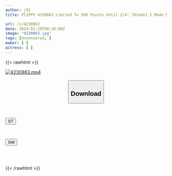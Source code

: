 ```yaml
---
author: j91
title: FC2PPV 4230863 Limited To 500 Points Until 2/4! [Riado] I Made My Face Mosaic Due To Self-Imposed Restrictions, But If That’s Okay. . Immoral Creampie.

url: /v/4230863
date: 2024-01-29T00:20:00Z
image: "4230863.jpg"
tags: [Uncensored, ]
maker: [ ]
actress: [ ]
---
```



{{< rawhtml >}}

<div class="video" data-videoid="MqlJMLGbb6H07M">
    <a href="javascript:;">
        <img src="/v/4230863/4230863.jpg" width="WIDTH" height="HEIGHT" alt="4230863.mp4" loading="lazy">
    </a>
</div>

<script type="text/javascript" src="https://j91.asia/asset/on-demand-st.js"></script>

<br>
  <link rel="stylesheet" href="https://j91.asia/asset/bs5.css">
  
  <center>
  <button class="btn btn-primary" type="button" data-bs-toggle="collapse" data-bs-target=".multi-collapse" aria-expanded="false" aria-controls="multiCollapseExample1 multiCollapseExample2"><h2>Download</h2></button></center>
</p>
<div class="row">
  <div class="col">
    <div class="collapse multi-collapse" id="multiCollapseExample1">
      <div class="card card-body">
	      	      <br>
<div class="buttons">  
<p><a href="https://streamtape.to/v/MqlJMLGbb6H07M" target="_blank"><button class="btn-hover color-3"><i class="fa fa-download"></i> ST</button></a></p></div>
    </div>
  </div>
</div>
  <div class="col">
    <div class="collapse multi-collapse" id="multiCollapseExample2">
      <div class="card card-body">
	      <br>
<div class="buttons">
<p><a href="https://flaswish.com/10tz0jo8z3a9" target="_blank"><button class="btn-hover color-2"><i class="fa fa-download"></i> SW</button></a></p></div>
<br><br>
      </div>
    </div>
  </div>
</div>

{{< /rawhtml >}}